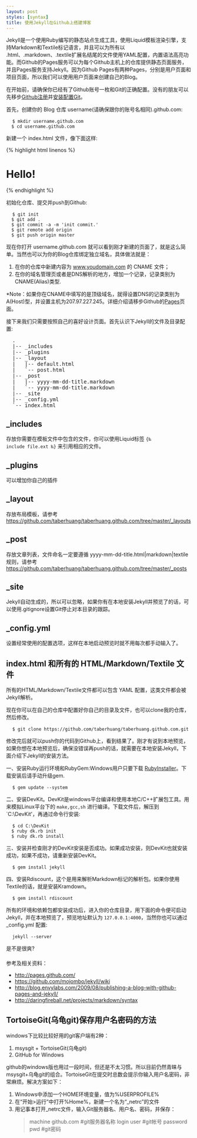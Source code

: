 ```yaml
---
layout: post
styles: [syntax]
title: 使用Jekyll在Github上搭建博客
---
```


Jekyll是一个使用Ruby编写的静态站点生成工具，使用Liquid模板渲染引擎，支持Markdown和Textile标记语言，并且可以为所有以 .html、.markdown、.textile扩展名结尾的文件使用YAML配置，内置语法高亮功能。而Github的Pages服务可以为每个Github主机上的仓库提供静态页面服务，并且Pages服务支持Jekyll。因为Github Pages有两种Pages，分别是用户页面和项目页面，所以我们可以使用用户页面来创建自己的Blog。

在开始前，请确保你已经有了Github账号一枚和Git的正确配置。没有的朋友可以先移步[Github注册](https://github.com/plans)并[安装配置Git](http://help.github.com/win-set-up-git/)。

首先，创建你的 Blog 仓库 username(请确保跟你的账号名相同).github.com:
<pre class="terminal">
  <code>$ mkdir username.github.com
  $ cd username.github.com</code>
</pre>
新建一个 index.html 文件，像下面这样:

{% highlight html linenos %}
<!doctype html>
<html>
<head>
<title>Hello</title>
</head>

<body>
<h1>Hello!</h1>
</body>
</html>
{% endhighlight %}

初始化仓库、提交并push到Github:
<pre class="terminal">
  <code>$ git init
  $ git add .
  $ git commit -a -m 'init commit.'
  $ git remote add origin
  $ git push origin master</code>
</pre>
现在你打开 username.github.com 就可以看到刚才新建的页面了，就是这么简单。当然也可以为你的Blog仓库绑定独立域名，具体做法就是：

1. 在你的仓库中新建内容为 www.youdomain.com 的 CNAME 文件；
2. 在你的域名管理页或者是DNS解析的地方，增加一个记录，记录类别为CNAME(Alias)类型.

<p class="note">*Note：如果你在CNAME中填写的是顶级域名，就得设置DNS的记录类别为A(Host)型，并设置主机为207.97.227.245。详细介绍请移步Github的<a href="http://pages.github.com">Pages</a>页面。</p>

接下来我们只需要按照自己的喜好设计页面。首先认识下Jekyll的文件及目录配置:
<pre class="terminal">
  .
  |-- _includes
  |-- _plugins 
  |-- _layout 
  |   |-- default.html
  |   `-- post.html
  |-- _post
  |   |-- yyyy-mm-dd-title.markdown
  |   `-- yyyy-mm-dd-title.markdown
  |-- _site
  |-- _config.yml
  `-- index.html
</pre>

## _includes
存放你需要在模板文件中包含的文件，你可以使用Liquid标签 <code>\{&permil; include file.ext &permil;\}</code> 来引用相应的文件。

## _plugins
可以增加你自己的插件

## _layout
存放布局模板，请参考<https://github.com/taberhuang/taberhuang.github.com/tree/master/_layouts>

## _post
存放文章列表，文件命名一定要遵循 yyyy-mm-dd-title.html|markdown|textile 规则，请参考<https://github.com/taberhuang/taberhuang.github.com/tree/master/_posts>

## _site
Jekyll自动生成的，所以可以忽略，如果你有在本地安装Jekyll并预览了的话，可以使用.gitignore设置Git停止对本目录的跟踪。

## _config.yml
设置经常使用的配置选项，这样在本地启动预览时就不用每次都手动输入了。

## index.html 和所有的 HTML/Markdown/Textile 文件
所有的HTML/Markdown/Textile文件都可以包含 YAML 配置，这类文件都会被Jekyll解析。

现在你可以在自己的仓库中配置好你自己的目录及文件，也可以clone我的仓库，然后修改。

<pre class="terminal">
  <code>$ git clone https://github.com/taberhuang/taberhuang.github.com.git</code>
</pre>

修改完后就可以push你的代码到Github上，看到结果了。刚才有说到本地预览，如果你想在本地预览后，确保没错误再push的话，就需要在本地安装Jekyll，下面介绍下Jekyll的安装方法。

一、安装Ruby运行环境和RubyGem:Windows用户只要下载 [RubyInstaller](http://rubyforge.org/frs/download.php/74298/rubyinstaller-1.9.2-p180.exe '点击下载')。下载安装后请手动升级gem.

<pre class="terminal">
  <code>$ gem update --system</code>
</pre>

二、安装DevKit。DevKit是windows平台编译和使用本地C/C++扩展包工具。用来模拟Linux平台下的 `make,gcc,sh` 进行编译。下载文件后，解压到 `C:\DevKit'，再通过命令行安装:

<pre class="terminal">
  <code>$ cd C:\DevKit
  $ ruby dk.rb init
  $ ruby dk.rb install</code>
</pre>

三、安装并检查刚才的DevKit安装是否成功。如果成功安装，则DevKit也就安装成功，如果不成功，请重新安装DevKit。

<pre class="terminal">
  <code>$ gem install jekyll</code>
</pre>

四、安装Rdiscount，这个是用来解析Markdown标记的解析包。如果你使用Textile的话，就是安装Kramdown。

<pre class="terminal">
  <code>$ gem install rdiscount</code>
</pre>

所有的环境和依赖包都安装成功后，进入你的仓库目录，用下面的命令便可启动Jekyll，并在本地预览了，预览地址默认为 `127.0.0.1:4000`，当然你也可以通过 _config.yml 配置:

<pre class="terminal">
  <code>jekyll --server</code>
</pre>

是不是很爽?

<div style="margin-top:20px">参考及相关资料：</div>

- <http://pages.github.com/>
- <https://github.com/mojombo/jekyll/wiki>
- <http://blog.envylabs.com/2009/08/publishing-a-blog-with-github-pages-and-jekyll/>
- <http://daringfireball.net/projects/markdown/syntax>

## TortoiseGit(乌龟git)保存用户名密码的方法

windows下比较比较好用的git客户端有2种：  

1. msysgit + TortoiseGit(乌龟git)
1. GitHub for Windows 

github的windows版也用过一段时间，但还是不太习惯。所以目前仍然青睐与msysgit+乌龟git的组合。TortoiseGit在提交时总数会提示你输入用户名密码，非常麻烦。解决方案如下：
  
1. Windows中添加一个HOME环境变量，值为%USERPROFILE%
1. 在“开始>运行”中打开%Home%，新建一个名为“_netrc”的文件
1. 用记事本打开_netrc文件，输入Git服务器名、用户名、密码，并保存：
    > machine github.com       #git服务器名称
    > login user          #git帐号
    > password pwd   #git密码